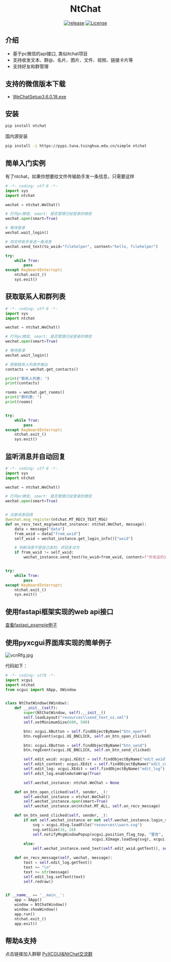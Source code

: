 <h1 align="center">NtChat</h1>
<p align="center">
    <a href="https://github.com/smallevilbeast/ntchat/releases"><img src="https://img.shields.io/badge/release-0.1.5-blue.svg?" alt="release"></a>
    <a href="https://opensource.org/licenses/MIT"><img src="https://img.shields.io/badge/License-MIT-brightgreen.svg?" alt="License"></a>
</p>




## 介绍

- 基于pc微信的api接口, 类似itchat项目
- 支持收发文本、群@、名片、图片、文件、视频、链接卡片等
- 支持好友和群管理
  
## 支持的微信版本下载
- [WeChatSetup3.6.0.18.exe](https://webcdn.m.qq.com/spcmgr/download/WeChat3.6.0.18.exe)

## 安装

```bash
pip install ntchat
```
国内源安装
```bash
pip install -i https://pypi.tuna.tsinghua.edu.cn/simple ntchat
```

## 简单入门实例

有了ntchat，如果你想要给文件传输助手发一条信息，只需要这样

```python
# -*- coding: utf-8 -*-
import sys
import ntchat

wechat = ntchat.WeChat()

# 打开pc微信, smart: 是否管理已经登录的微信
wechat.open(smart=True)

# 等待登录
wechat.wait_login()

# 向文件助手发送一条消息
wechat.send_text(to_wxid="filehelper", content="hello, filehelper")

try:
    while True:
        pass
except KeyboardInterrupt:
    ntchat.exit_()
    sys.exit()
```

## 获取联系人和群列表
```python
# -*- coding: utf-8 -*-
import sys
import ntchat

wechat = ntchat.WeChat()

# 打开pc微信, smart: 是否管理已经登录的微信
wechat.open(smart=True)

# 等待登录
wechat.wait_login()

# 获取联系人列表并输出
contacts = wechat.get_contacts()

print("联系人列表: ")
print(contacts)

rooms = wechat.get_rooms()
print("群列表: ")
print(rooms)


try:
    while True:
        pass
except KeyboardInterrupt:
    ntchat.exit_()
    sys.exit()
```

## 监听消息并自动回复

```python
# -*- coding: utf-8 -*-
import sys
import ntchat

wechat = ntchat.WeChat()

# 打开pc微信, smart: 是否管理已经登录的微信
wechat.open(smart=True)


# 注册消息回调
@wechat.msg_register(ntchat.MT_RECV_TEXT_MSG)
def on_recv_text_msg(wechat_instance: ntchat.WeChat, message):
    data = message["data"]
    from_wxid = data["from_wxid"]
    self_wxid = wechat_instance.get_login_info()["wxid"]

    # 判断消息不是自己发的，并回复对方
    if from_wxid != self_wxid:
        wechat_instance.send_text(to_wxid=from_wxid, content=f"你发送的消息是: {data['msg']}")


try:
    while True:
        pass
except KeyboardInterrupt:
    ntchat.exit_()
    sys.exit()
```

## 使用fastapi框架实现的web api接口

[查看fastapi_example例子](./fastapi_example/README.md)


## 使用pyxcgui界面库实现的简单例子

![vcnRfg.jpg](https://s1.ax1x.com/2022/08/23/vcnRfg.jpg)

代码如下：

```python
# -*- coding: utf8 -*-
import xcgui
import ntchat
from xcgui import XApp, XWindow


class NtChatWindow(XWindow):
    def __init__(self):
        super(NtChatWindow, self).__init__()
        self.loadLayout("resources\\send_text_ui.xml")
        self.setMinimumSize(600, 500)

        btn: xcgui.XButton = self.findObjectByName("btn_open")
        btn.regEvent(xcgui.XE_BNCLICK, self.on_btn_open_clicked)

        btn: xcgui.XButton = self.findObjectByName("btn_send")
        btn.regEvent(xcgui.XE_BNCLICK, self.on_btn_send_clicked)

        self.edit_wxid: xcgui.XEdit = self.findObjectByName("edit_wxid")
        self.edit_content: xcgui.XEdit = self.findObjectByName("edit_content")
        self.edit_log: xcgui.XEdit = self.findObjectByName("edit_log")
        self.edit_log.enableAutoWrap(True)

        self.wechat_instance: ntchat.WeChat = None

    def on_btn_open_clicked(self, sender, _):
        self.wechat_instance = ntchat.WeChat()
        self.wechat_instance.open(smart=True)
        self.wechat_instance.on(ntchat.MT_ALL, self.on_recv_message)

    def on_btn_send_clicked(self, sender, _):
        if not self.wechat_instance or not self.wechat_instance.login_status:
            svg = xcgui.XSvg.loadFile("resources\\warn.svg")
            svg.setSize(16, 16)
            self.notifyMsgWindowPopup(xcgui.position_flag_top, "警告", "请先打开并登录微信",
                                      xcgui.XImage.loadSvg(svg), xcgui.notifyMsg_skin_warning)
        else:
            self.wechat_instance.send_text(self.edit_wxid.getText(), self.edit_content.getText())

    def on_recv_message(self, wechat, message):
        text = self.edit_log.getText()
        text += "\n"
        text += str(message)
        self.edit_log.setText(text)
        self.redraw()


if __name__ == '__main__':
    app = XApp()
    window = NtChatWindow()
    window.showWindow()
    app.run()
    ntchat.exit_()
    app.exit()

```

帮助&支持
-------------------------
点击链接加入群聊 [PyXCGUI&NtChat交流群](https://jq.qq.com/?_wv=1027&k=oIXzbTbI)
